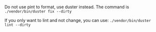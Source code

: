 Do not use pint to format, use duster instead.
The command is `./vendor/bin/duster fix --dirty`

If you only want to lint and not change, you can use:
`./vendor/bin/duster lint --dirty`
